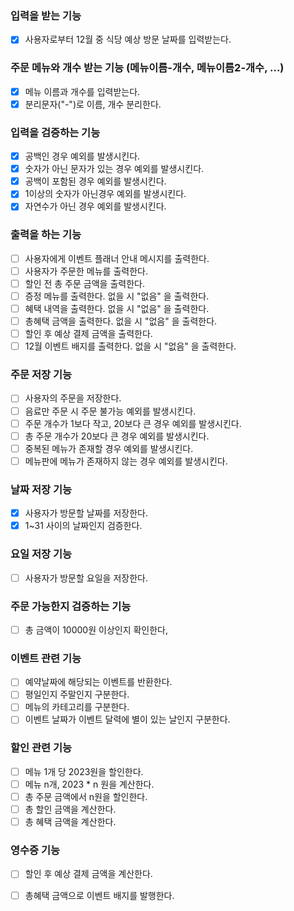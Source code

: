 ### 입력을 받는 기능

- [x] 사용자로부터 12월 중 식당 예상 방문 날짜를 입력받는다.

### 주문 메뉴와 개수 받는 기능 (메뉴이름-개수, 메뉴이름2-개수, ...)

- [x] 메뉴 이름과 개수를 입력받는다.
- [x] 분리문자("-")로 이름, 개수 분리한다.

### 입력을 검증하는 기능

- [x] 공백인 경우 예외를 발생시킨다.
- [x] 숫자가 아닌 문자가 있는 경우 예외를 발생시킨다.
- [x] 공백이 포함된 경우 예외를 발생시킨다.
- [x] 1이상의 숫자가 아닌경우 예외를 발생시킨다.
- [x] 자연수가 아닌 경우 예외를 발생시킨다.

### 출력을 하는 기능

- [ ] 사용자에게 이벤트 플래너 안내 메시지를 출력한다.
- [ ] 사용자가 주문한 메뉴를 출력한다.
- [ ] 할인 전 총 주문 금액을 출력한다.
- [ ] 증정 메뉴를 출력한다. 없을 시 "없음" 을 출력한다.
- [ ] 혜택 내역을 출력한다. 없을 시 "없음" 을 출력한다.
- [ ] 총혜택 금액을 출력한다. 없을 시 "없음" 을 출력한다.
- [ ] 할인 후 예상 결제 금액을 출력한다.
- [ ] 12월 이벤트 배지를 출력한다. 없을 시 "없음" 을 출력한다.

### 주문 저장 기능

- [ ] 사용자의 주문을 저장한다.
- [ ] 음료만 주문 시 주문 불가능 예외를 발생시킨다.
- [ ] 주문 개수가 1보다 작고, 20보다 큰 경우 예외를 발생시킨다.
- [ ] 총 주문 개수가 20보다 큰 경우 예외를 발생시킨다.
- [ ] 중복된 메뉴가 존재할 경우 예외를 발생시킨다. 
- [ ] 메뉴판에 메뉴가 존재하지 않는 경우 예외를 발생시킨다. 
### 날짜 저장 기능

- [x] 사용자가 방문할 날짜를 저장한다.
- [x] 1~31 사이의 날짜인지 검증한다.

### 요일 저장 기능

- [ ] 사용자가 방문할 요일을 저장한다.

### 주문 가능한지 검증하는 기능

- [ ] 총 금액이 10000원 이상인지 확인한다,

### 이벤트 관련 기능

- [ ] 예약날짜에 해당되는 이벤트를 반환한다.
- [ ] 평일인지 주말인지 구분한다.
- [ ] 메뉴의 카테고리를 구분한다.
- [ ] 이벤트 날짜가 이벤트 달력에 별이 있는 날인지 구분한다.

### 할인 관련 기능

- [ ] 메뉴 1개 당 2023원을 할인한다.
- [ ] 메뉴 n개, 2023 * n 원을 계산한다.
- [ ] 총 주문 금액에서 n원을 할인한다.
- [ ] 총 할인 금액을 계산한다.
- [ ] 총 혜택 금액을 계산한다.

### 영수증 기능

- [ ] 할인 후 예상 결제 금액을 계산한다.
- [ ] 총혜택 금액으로 이벤트 배지를 발행한다. 
 
